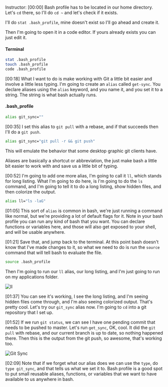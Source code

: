Instructor: [00:00] Bash profile has to be located in our home directory. Let's `cd` there, so I'll do `cd ~` and let's check if it exists. 

I'll do `stat .bash_profile`, mine doesn't exist so I'll go ahead and create it. 

Then I'm going to open it in a code editor. If yours already exists you can just edit it.

#### Terminal
```bash
stat .bash_profile
touch .bash_profile
code .bash_profile
```

[00:18] What I want to do is make working with Git a little bit easier and involve a little less typing. I'm going to create an `alias` called `get-sync`. You declare aliases using the `alias` keyword, and you name it, and you set it to a string. The string is what bash actually runs.

#### .bash_profile
```bash
alias git_sync=""
```

[00:35] I set this alias to `git pull` with a rebase, and if that succeeds then I'll do a `git push`. 

```bash
alias git_sync="git pull -r && git push"
```

This will emulate the behavior that some desktop graphic git clients have. 

Aliases are basically a shortcut or abbreviation, the just make bash a little bit easier to work with and save us a little bit of typing.

[00:52] I'm going to add one more alias, I'm going to call it `ll`, which stands for long listing. What I'm going to do here, is I'm going to do the `ls` command, and I'm going to tell it to do a long listing, show hidden files, and then colorize the output.

```bash
alias ll="ls -laG"
```

[01:05] This sort of `alias` is common in bash, we're just running a command like normal, but we're providing a lot of default flags for it. Note in your bash profile you can run any kind of bash that you want. You can declare functions or variables here, and those will also get exposed to your shell, and will be usable anywhere.

[01:21] Save that, and jump back to the terminal. At this point bash doesn't know that I've made changes to it, so what we need to do is run the `source` command that will tell bash to evaluate the file. 

```bash
source .bash_profile
```

Then I'm going to run our `ll` alias, our long listing, and I'm just going to run on my applications folder.

![ll](https://res.cloudinary.com/dg3gyk0gu/image/upload/v1552409367/transcript-images/bash-create-aliases-in-bash_profile-for-common-bash-commands-ll.png)

[01:37] You can see it's working, I see the long listing, and I'm seeing hidden files come through, and I'm also seeing colorized output. That's pretty cool. Let's try our `git_sync` alias now. I'm going to `cd` into a git repository that I set up.

[01:52] If we run `git status`, we can see I have one pending commit that needs to be pushed to master. Let's run `get_sync`, OK, cool. It did the `git pull` with rebase, and our current branch is up to date, so nothing happened there. Then this is the output from the git push, so awesome, that's working too.

![Git Sync](https://res.cloudinary.com/dg3gyk0gu/image/upload/v1552409367/transcript-images/bash-create-aliases-in-bash_profile-for-common-bash-commands-git-sync.png)

[02:09] Note that if we forget what our alias does we can use the `type`, do `type git_sync`, and that tells us what we set it to. Bash profile is a good spot to put small reusable aliases, functions, or variables that we want to have available to us anywhere in bash.
